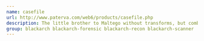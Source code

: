 ```yaml
---
name: casefile
url: http://www.paterva.com/web6/products/casefile.php
description: The little brother to Maltego without transforms, but combines graph and link analysis to examine links between manually added data to mind map your information.
group: blackarch blackarch-forensic blackarch-recon blackarch-scanner
---
```

